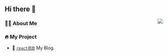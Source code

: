 ## Hi there 👋

<!--
**wuricong/wuricong** is a ✨ _special_ ✨ repository because its `README.md` (this file) appears on your GitHub profile.

Here are some ideas to get you started:

- 🔭 I’m currently working on ...
- 🌱 I’m currently learning ...
- 👯 I’m looking to collaborate on ...
- 🤔 I’m looking for help with ...
- 💬 Ask me about ...
- 📫 How to reach me: ...
- 😄 Pronouns: ...
- ⚡ Fun fact: ...
JavaScript   29 mins         █████████████████████████   100.00 %
-->
<img align="right" src="https://github-readme-stats.vercel.app/api?username=wuricong&show_icons=true&count_private=true&hide_border=true&cache_seconds=1900"/>


### 👨‍🚒 About Me


### 🔥 My Project
- 🔰 [`react项目`](https://wuricong.github.io/react-project) My Blog.


